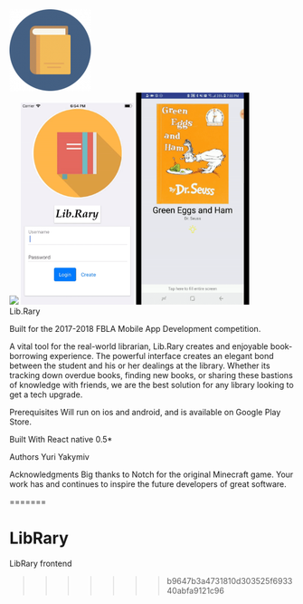 <img src="https://raw.githubusercontent.com/ypyakymiv/LibRary/master/icon/mipmap-xxhdpi/ic_launcher.png" />
<div style="text-align: justify;">
  <img style="display: inline; width: 200px;" src="https://github.com/ypyakymiv/LibRary/blob/master/RM_res/student_side.gif"/>
  <img style="display: inline; width: 200px;" src="https://github.com/ypyakymiv/LibRary/blob/master/RM_res/admin_side.gif">
  <img style="display: inline; width: 200px;" src="https://github.com/ypyakymiv/LibRary/blob/master/RM_res/sharing.gif">
 </div>
Lib.Rary

Built for the 2017-2018 FBLA Mobile App Development competition.

A vital tool for the real-world librarian, Lib.Rary creates and enjoyable book-borrowing
experience. The powerful interface creates an elegant bond between the student and his or
her dealings at the library. Whether its tracking down overdue books, finding new books, or
sharing these bastions of knowledge with friends, we are the best solution for any library
looking to get a tech upgrade.

Prerequisites
Will run on ios and android, and is available on Google Play Store.

Built With
React native 0.5*

Authors
Yuri Yakymiv

Acknowledgments
Big thanks to Notch for the original Minecraft game.
Your work has and continues to inspire the future developers of great software.


=======
# LibRary
LibRary frontend
>>>>>>> b9647b3a4731810d303525f693340abfa9121c96
